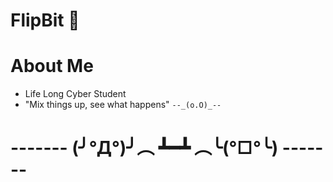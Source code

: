 # FlipBit 👻

# About Me
* Life Long Cyber Student
* "Mix things up, see what happens" `--_(o.O)_--`

# ------- (╯°Д°)╯︵ ┻━┻ ︵╰(°□°╰) -------






